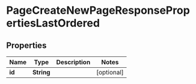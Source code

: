 

# PageCreateNewPageResponsePropertiesLastOrdered


## Properties

| Name | Type | Description | Notes |
|------------ | ------------- | ------------- | -------------|
|**id** | **String** |  |  [optional] |



